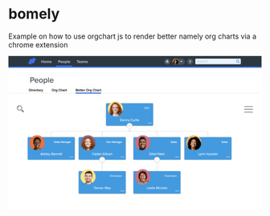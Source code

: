 # bomely
Example on how to use orgchart js to render better namely org charts via a chrome extension

![example](/example.png)
